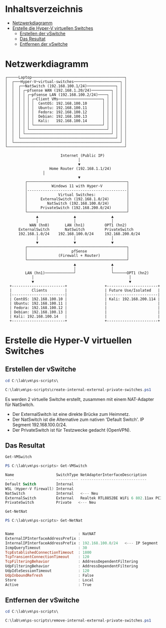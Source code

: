# Inhaltsverzeichnis
- [Netzwerkdiagramm](#netzwerkdiagramm)
- [Erstelle die Hyper-V virtuellen Switches](#erstelle-die-hyper-v-virtuellen-switches)
  - [Erstellen der vSwitche](#erstellen-der-vswitche)
  - [Das Resultat](#das-resultat)
  - [Entfernen der vSwitche](#entfernen-der-vswitche)

# Netzwerkdiagramm

```plaintext
┌─────Laptop──────────────────────────────────────────┐
│  ┌───Hyper-V─virtual-switches─────────────────────┐ │
│  │  ┌──NatSwitch (192.168.100.1/24)─────────────┐ │ │
│  │  │ ┌─pfsense WAN (192.168.1.20/24)─────────┐ │ │ │
│  │  │ │ ┌─pfsense LAN (192.168.100.2/24)────┐ │ │ │ │
│  │  │ │ │ ┌─Client VMs────────────────────┐ │ │ │ │ │
│  │  │ │ │ │  CentOS: 192.168.100.10       │ │ │ │ │ │
│  │  │ │ │ │  Ubuntu: 192.168.100.11       │ │ │ │ │ │
│  │  │ │ │ │  Fedora: 192.168.100.12       │ │ │ │ │ │
│  │  │ │ │ │  Debian: 192.168.100.13       │ │ │ │ │ │
│  │  │ │ │ │  Kali:   192.168.100.14       │ │ │ │ │ │
│  │  │ │ │ └───────────────────────────────┘ │ │ │ │ │
│  │  │ │ └───────────────────────────────────┘ │ │ │ │
│  │  │ └───────────────────────────────────────┘ │ │ │
│  │  └───────────────────────────────────────────┘ │ │
│  └────────────────────────────────────────────────┘ │
└─────────────────────────────────────────────────────┘

                         Internet (Public IP)
                                 │
                                 ▼
                    Home Router (192.168.1.1/24)
				 │
                                 ▼
         ┌─────────────────────────────────────────────┐
         │           Windows 11 with Hyper-V           │
         │---------------------------------------------│
         │              Virtual Switches:              │
         │      ExternalSwitch (192.168.1.0/24)        │
         │         NatSwitch (192.168.100.0/24)        │
         │      PrivateSwitch (192.168.200.0/24)       │
         └─────────────────────────────────────────────┘
              ▲                ▲                ▲
              │                │                │
           WAN (hn0)       LAN (hn1)         OPT1 (hn2)
      ExternalSwitch       NatSwitch         PrivateSwitch
      192.168.1.0/24    192.168.100.0/24     192.168.200.0/24
              │                │                │
              ▼                ▼                ▼
         ┌─────────────────────────────────────────────┐
         │                    pfSense                  │
         │              (Firewall + Router)            │
         └─────────────────────────────────────────────┘
                               ▲                ▲ 
                               │                │
         LAN (hn1)─────────────┘                └──────OPT1 (hn2)
            │                                           │
            ▼                                           ▼
  +------------------------+                 +-----------------------+
  |         Clients        |                 | Future Use/Isolated   |
  |------------------------|                 |-----------------------|
  | CentOS: 192.168.100.10 |                 | Kali: 192.168.200.114 |
  | Ubuntu: 192.168.100.11 |                 |                       |
  | Fedora: 192.168.100.12 |                 |                       |
  | Debian: 192.168.100.13 |                 |                       |
  | Kali: 192.168.100.14   |                 |                       |
  +------------------------+                 +-----------------------+
```

# Erstelle die Hyper-V virtuellen Switches

## Erstellen der vSwitche

```powershell
cd C:\lab\vm\ps-scripts\
```
```powershell
C:\lab\vm\ps-scripts\create-internal-external-private-switches.ps1
```

Es werden 2 virtuelle Switche erstellt, zusammen mit einem NAT-Adapter für NatSwitch.

* Der ExternalSwitch ist eine direkte Brücke zum Heimnetz.
* Der NatSwitch ist die Alternative zum nativen 'Default Switch'. IP Segment 192.168.100.0/24.
* Der PrivateSwitch ist für Testzwecke gedacht (OpenVPN).

## Das Resultat

```powershell
Get-VMSwitch
```
```powershell
PS C:\lab\vm\ps-scripts> Get-VMSwitch

Name                   SwitchType NetAdapterInterfaceDescription
----                   ---------- ------------------------------
Default Switch         Internal
WSL (Hyper-V firewall) Internal
NatSwitch              Internal   <--- Neu
ExternalSwitch         External   Realtek RTL8852BE WiFi 6 802.11ax PCIe Adapter   <--- Neu
PrivateSwitch          Private   <--- Neu
```

```powershell
Get-NetNat
```
```powershell
PS C:\lab\vm\ps-scripts> Get-NetNat


Name                             : NatNAT
ExternalIPInterfaceAddressPrefix :
InternalIPInterfaceAddressPrefix : 192.168.100.0/24   <--- IP Segment
IcmpQueryTimeout                 : 30
TcpEstablishedConnectionTimeout  : 1800
TcpTransientConnectionTimeout    : 120
TcpFilteringBehavior             : AddressDependentFiltering
UdpFilteringBehavior             : AddressDependentFiltering
UdpIdleSessionTimeout            : 120
UdpInboundRefresh                : False
Store                            : Local
Active                           : True
```

## Entfernen der vSwitche

```powershell
cd C:\lab\vm\ps-scripts\
```
```powershell
C:\lab\vm\ps-scripts\remove-internal-external-private-switches.ps1
```
